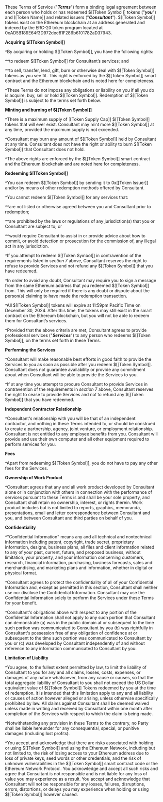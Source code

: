 These Terms of Service ("***Terms***") form a binding legal agreement between each person who holds or has redeemed $[[Token Symbol]] tokens ("***you***") and [[Token Name]] and related issuers ("***Consultant***"). $[[Token Symbol]] tokens exist on the Ethereum blockchain at an address generated and indexed by the ERC-20 token program located at 0xAD5B189E64f3D972dec81F286b6101782aD37943.

**__Acquiring $[[Token Symbol]]__**

^By acquiring or holding $[[Token Symbol]], you have the following rights:

^^to redeem $[[Token Symbol]] for Consultant’s services; and

^^to sell, transfer, lend, gift, burn or otherwise deal with $[[Token Symbol]] tokens as you see fit. This right is enforced by the $[[Token Symbol]] smart contract and the Ethereum blockchain and is noted here for completeness.
   
^These Terms do not impose any obligations or liability on you if all you do is acquire, buy, sell or hold $[[Token Symbol]]. Redemption of $[[Token Symbol]] is subject to the terms set forth below. 

__**Minting and burning of $[[Token Symbol]]**__

^There is a maximum supply of [[Token Supply Cap]] $[[Token Symbol]] tokens that will ever exist. Consultant may mint more $[[Token Symbol]] at any time, provided the maximum supply is not exceeded.

^Consultant may burn any amount of $[[Token Symbol]] held by Consultant at any time. Consultant does not have the right or ability to burn $[[Token Symbol]] that Consultant does not hold. 

^The above rights are enforced by the $[[Token Symbol]] smart contract and the Ethereum blockchain and are noted here for completeness. 

**__Redeeming $[[Token Symbol]]__**

^You can redeem $[[Token Symbol]] by sending it to 0x[[Token Issuer]] and/or by means of other redemption methods offered by Consultant.

^You cannot redeem $[[Token Symbol]] for any services that:

^^are not listed or otherwise agreed between you and Consultant prior to redemption;
 
^^are prohibited by the laws or regulations of any jurisdiction(s) that you or Consultant are subject to; or

^^would require Consultant to assist in or provide advice about how to commit, or avoid detection or prosecution for the commission of, any illegal act in any jurisdiction. 
   
^If you attempt to redeem $[[Token Symbol]] in contravention of the requirements listed in *section 7* above, Consultant reserves the right to refuse to provide Services and not refund any $[[Token Symbol]] that you have redeemed. 

^In order to avoid any doubt, Consultant may require you to sign a message from the same Ethereum address that you redeemed $[[Token Symbol]] from. This will only be required if there is any doubt or dispute about the person(s) claiming to have made the redemption transaction. 

^All $[[Token Symbol]] tokens will expire at 11:59pm Pacific Time on December 30, 2024. After this time, the tokens may still exist in the smart contract on the Ethereum blockchain, but you will not be able to redeem them for Consultant’s services. 

^Provided that the above criteria are met, Consultant agrees to provide professional services ("***Services***") to any person who redeems $[[Token Symbol]], on the terms set forth in these Terms. 

**__Performing the Services__**

^Consultant will make reasonable best efforts in good faith to provide the Services to you as soon as possible after you redeem $[[Token Symbol]]. Consultant does not guarantee availability or provide any commitment about when Consultant will be able to provide the Services to you.  

^If at any time you attempt to procure Consultant to provide Services in contravention of the requirements in *section 7* above, Consultant reserves the right to cease to provide Services and not to refund any $[[Token Symbol]] that you have redeemed.

**__Independent Contractor Relationship__**

^Consultant's relationship with you will be that of an independent contractor, and nothing in these Terms intended to, or should be construed to create a partnership, agency, joint venture, or employment relationship. Consultant is not entitled to any employee benefits from you. Consultant will provide and use their own computer and all other equipment required to perform services for you.

**__Fees__**

^Apart from redeeming $[[Token Symbol]], you do not have to pay any other fees for the Services.

**__Ownership of Work Product__**

^Consultant agrees that any and all work product developed by Consultant alone or in conjunction with others in connection with the performance of services pursuant to these Terms is and shall be your sole property, and Consultant shall retain no ownership, interest, or rights therein. Work product includes but is not limited to reports, graphics, memoranda, presentations, email and letter correspondence between Consultant and you, and between Consultant and third parties on behalf of you. 

**__Confidentiality__**

^"Confidential Information" means any and all technical and nontechnical information including patent, copyright, trade secret, proprietary information, designs, business plans, all files and client information related to any of your past, current, future, and proposed business, without limitation, your property, and your information concerning customers, research, financial information, purchasing, business forecasts, sales and merchandising, and marketing plans and information, whether in digital or physical format.

^Consultant agrees to protect the confidentiality of all of your Confidential Information and, except as permitted in this section, Consultant shall neither use nor disclose the Confidential Information. Consultant may use the Confidential Information solely to perform the Services under these Terms for your benefit.

^Consultant's obligations above with respect to any portion of the Confidential Information shall not apply to any such portion that Consultant can demonstrate (a) was in the public domain at or subsequent to the time such portion was communicated to Consultant by you (b) was rightfully in Consultant's possession free of any obligation of confidence at or subsequent to the time such portion was communicated to Consultant by you or (c) was developed by Consultant independently of and without reference to any information communicated to Consultant by you. 

**__Limitation of Liability__**

^You agree, to the fullest extent permitted by law, to limit the liability of Consultant to you for any and all claims, losses, costs, expenses, or damages of any nature whatsoever, from any cause or causes, so that the total aggregate liability of Consultant to you shall not exceed the US Dollar equivalent value of $[[Token Symbol]] Tokens redeemed by you at the time of redemption. It is intended that this limitation apply to any and all liability or causes of action however alleged or arising, unless otherwise specifically prohibited by law. All claims against Consultant shall be deemed waived unless made in writing and received by Consultant within one month after completion of the Services with respect to which the claim is being made.

^Notwithstanding any provision in these Terms to the contrary, no Party shall be liable hereunder for any consequential, special, or punitive damages (including lost profits).

^You accept and acknowledge that there are risks associated with holding or using $[[Token Symbol]] and using the Ethereum Network, including but not limited to, the risk of losing access to your Ethereum address due to loss of private keys, seed words or other credentials, and the risk of unknown vulnerabilities in the $[[Token Symbol]] smart contract code or the Ethereum Network Protocol. You acknowledge and accept all such risks and agree that Consultant is not responsible and is not liable for any loss of value you may experience as a result. You accept and acknowledge that Consultant will not be responsible for any losses, failures, disruptions, errors, distortions, or delays you may experience when holding or using $[[Token Symbol]] however caused.
